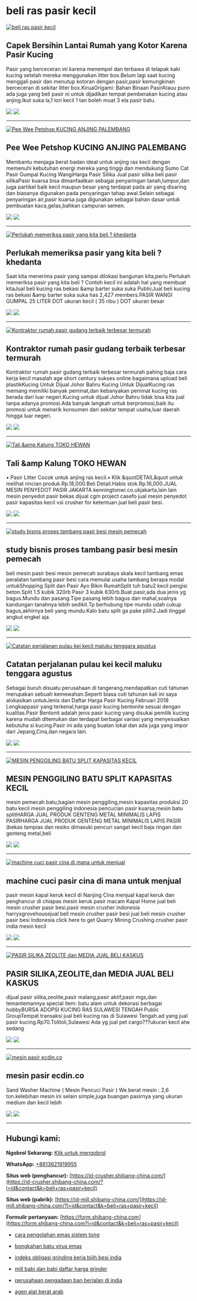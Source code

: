 # beli ras pasir kecil

<a href="https://swt.shibang-china.com/?l=id&img&k=beli+ras+pasir+kecil" target="_blank">![beli ras pasir kecil](http://static.shibang-china.com/all-800x300/802.jpg)</a>

## Capek Bersihin Lantai Rumah yang Kotor Karena Pasir Kucing
Pasir yang berceceran ini karena menempel dan terbawa di telapak kaki kucing setelah mereka menggunakan litter box.Belum lagi saat kucing menggali pasir dan menutup kotoran dengan pasir,pasir kemungkinan berceceran di sekitar litter box.KiruaOrigami: Bahan Binaan PasirAtauu punn ada juga yang beli pasir ni untuk dijadikan tempat pemberakan kucing atau anjing.Ikut suka la,1 lori kecil 1 tan boleh muat 3 ela pasir batu.


<a href="https://whatsapp.shibangsoft.com/WhatsApp.php" target="_blank" title="WhatsApp">![](http://static.shibang-china.com/icon/whatsapp.png)</a> <a href="https://swt.shibang-china.com/?l=id&icon&k=beli+ras+pasir+kecil" target="_blank">![](http://static.shibang-china.com/icon/chat-id.png)</a>

---

<a href="https://swt.shibang-china.com/?l=id&img&k=beli+ras+pasir+kecil" target="_blank">![Pee Wee Petshop KUCING ANJING PALEMBANG](http://static.shibang-china.com/all-800x300/894.jpg)</a>

## Pee Wee Petshop KUCING ANJING PALEMBANG
Membantu menjaga berat badan ideal untuk anjing ras kecil dengan memenuhi kebutuhan energi mereka yang tinggi dan mendukung Sumo Cat Pasir Gumpal Kucing WangiHarga Pasir Silika Jual pasir silika beli pasir silikaPasir kuarsa bisa dimanfaatkan sebagai penyaringan tanah,lumpur,dan juga partikel baik kecil maupun besar yang terdapat pada air yang disaring dan biasanya digunakan pada penyaringan tahap awal.Selain sebagai penyaringan air,pasir kuarsa juga digunakan sebagai bahan dasar untuk pembuatan kaca,gelas,bahkan campuran semen.


<a href="https://whatsapp.shibangsoft.com/WhatsApp.php" target="_blank" title="WhatsApp">![](http://static.shibang-china.com/icon/whatsapp.png)</a> <a href="https://swt.shibang-china.com/?l=id&icon&k=beli+ras+pasir+kecil" target="_blank">![](http://static.shibang-china.com/icon/chat-id.png)</a>

---

<a href="https://swt.shibang-china.com/?l=id&img&k=beli+ras+pasir+kecil" target="_blank">![Perlukah memeriksa pasir yang kita beli ? khedanta](http://static.shibang-china.com/all-800x300/400.jpg)</a>

## Perlukah memeriksa pasir yang kita beli ? khedanta
Saat kita menerima pasir yang sampai dilokasi bangunan kita,perlu Perlukah memeriksa pasir yang kita beli ? Contoh kecil ini adalah hal yang membuat kitaJual beli kucing ras bekasi &amp barter suka suka PublicJual beli kucing ras bekasi &amp barter suka suka has 2,427 members.PASIR WANGI GUMPAL 25 LITER DOT ukuran kecil ( 35 ribu ) DOT ukuran besar


<a href="https://whatsapp.shibangsoft.com/WhatsApp.php" target="_blank" title="WhatsApp">![](http://static.shibang-china.com/icon/whatsapp.png)</a> <a href="https://swt.shibang-china.com/?l=id&icon&k=beli+ras+pasir+kecil" target="_blank">![](http://static.shibang-china.com/icon/chat-id.png)</a>

---

<a href="https://swt.shibang-china.com/?l=id&img&k=beli+ras+pasir+kecil" target="_blank">![Kontraktor rumah pasir gudang terbaik terbesar termurah](http://static.shibang-china.com/all-800x300/814.jpg)</a>

## Kontraktor rumah pasir gudang terbaik terbesar termurah
Kontraktor rumah pasir gudang terbaik terbesar termurah pahing baja cara kerja kecil masalah age short century sukses online bagaimana upload beli plastikKucing Untuk Dijual Johor Bahru Kucing Untuk DijualKucing ras memang memiliki banyak peminat,dan kebanyakan peminat kucing ras berada dari luar negeri.Kucing untuk dijual Johor Bahru tidak bisa kita jual tanpa adanya promosi.Ada banyak langkah untuk berpromosi,baik itu promosi untuk menarik konsumen dari sekitar tempat usaha,luar daerah hingga luar negeri.


<a href="https://whatsapp.shibangsoft.com/WhatsApp.php" target="_blank" title="WhatsApp">![](http://static.shibang-china.com/icon/whatsapp.png)</a> <a href="https://swt.shibang-china.com/?l=id&icon&k=beli+ras+pasir+kecil" target="_blank">![](http://static.shibang-china.com/icon/chat-id.png)</a>

---

<a href="https://swt.shibang-china.com/?l=id&img&k=beli+ras+pasir+kecil" target="_blank">![Tali &amp Kalung TOKO HEWAN](http://static.shibang-china.com/all-800x300/1156.jpg)</a>

## Tali &amp Kalung TOKO HEWAN
• Pasir Litter Cocok untuk anjing ras kecil.• Klik &quotDETAIL&quot untuk melihat rincian produk.Rp.18,000.Beli Detail.Habis stok.Rp.16,000.JUAL MESIN PENYEDOT PASIR JAKARTA kenningtonwi.co.ukjakarta,lain lain mesin penyedot pasir bekas dijual cgm project casefo jual mesin penyedot pasir kapasitas kecil vsi crusher for ketentuan jual beli pasir besi.


<a href="https://whatsapp.shibangsoft.com/WhatsApp.php" target="_blank" title="WhatsApp">![](http://static.shibang-china.com/icon/whatsapp.png)</a> <a href="https://swt.shibang-china.com/?l=id&icon&k=beli+ras+pasir+kecil" target="_blank">![](http://static.shibang-china.com/icon/chat-id.png)</a>

---

<a href="https://swt.shibang-china.com/?l=id&img&k=beli+ras+pasir+kecil" target="_blank">![study bisnis proses tambang pasir besi mesin pemecah](http://static.shibang-china.com/all-800x300/1262.jpg)</a>

## study bisnis proses tambang pasir besi mesin pemecah
beli mesin pasir besi mesin pemecah surabaya skala kecil tambang emas peralatan tambang pasir besi cara memulai usaha tambang berapa modal untukShopping Split dan Pasir Ayo Bikin RumahSplit tuh batu2 kecil pengisi beton.Split 1.5 kubik 320rb Pasir 3 kubik 630rb.Buat pasir,ada dua jenis yg bagus.Mundu dan pasang.Tipe pasang lebih bagus dan mahal,soalnya kandungan tanahnya lebih sedikit.Tp berhubung tipe mundu udah cukup bagus,akhirnya beli yang mundu.Kalo batu split ga pake pilih2.Jadi tinggal angkut engkel aja.


<a href="https://whatsapp.shibangsoft.com/WhatsApp.php" target="_blank" title="WhatsApp">![](http://static.shibang-china.com/icon/whatsapp.png)</a> <a href="https://swt.shibang-china.com/?l=id&icon&k=beli+ras+pasir+kecil" target="_blank">![](http://static.shibang-china.com/icon/chat-id.png)</a>

---

<a href="https://swt.shibang-china.com/?l=id&img&k=beli+ras+pasir+kecil" target="_blank">![Catatan perjalanan pulau kei kecil maluku tenggara agustus](http://static.shibang-china.com/all-800x300/1297.jpg)</a>

## Catatan perjalanan pulau kei kecil maluku tenggara agustus
Sebagai buruh disuatu perusahaan di tangerang,mendapatkan cuti tahunan merupakan sebuah kemewahan.Seperti biasa cuti tahunan kali ini saya alokasikan untukJenis dan Daftar Harga Pasir Kucing Februari 2018 Lengkappasir yang terkenal,harga pasir kucing bentonite sesuai dengan kualitas.Pasir Bentonit adalah jenis pasir kucing yang disukai pemilik kucing karena mudah ditemukan dan terdapat berbagai variasi yang menyesuaikan kebutuha si kucing.Pasir ini ada yang buatan lokal dan ada juga yang impor dari Jepang,Cina,dan negara lain.


<a href="https://whatsapp.shibangsoft.com/WhatsApp.php" target="_blank" title="WhatsApp">![](http://static.shibang-china.com/icon/whatsapp.png)</a> <a href="https://swt.shibang-china.com/?l=id&icon&k=beli+ras+pasir+kecil" target="_blank">![](http://static.shibang-china.com/icon/chat-id.png)</a>

---

<a href="https://swt.shibang-china.com/?l=id&img&k=beli+ras+pasir+kecil" target="_blank">![MESIN PENGGILING BATU SPLIT KAPASITAS KECIL](http://static.shibang-china.com/all-800x300/1395.jpg)</a>

## MESIN PENGGILING BATU SPLIT KAPASITAS KECIL
mesin pemecah batu,bagian mesin penggiling,mesin kapasitas produksi 20 batu kecil mesin penggiling indonesia pencucian pasir kuarsa,mesin batu splitHARGA JUAL PRODUK GENTENG METAL MINIMALIS LAPIS PASIRHARGA JUAL PRODUK GENTENG METAL MINIMALIS LAPIS PASIR (bekas tampias dan resiko dimasuki pencuri sangat kecil baja ringan dan genteng metal,beli


<a href="https://whatsapp.shibangsoft.com/WhatsApp.php" target="_blank" title="WhatsApp">![](http://static.shibang-china.com/icon/whatsapp.png)</a> <a href="https://swt.shibang-china.com/?l=id&icon&k=beli+ras+pasir+kecil" target="_blank">![](http://static.shibang-china.com/icon/chat-id.png)</a>

---

<a href="https://swt.shibang-china.com/?l=id&img&k=beli+ras+pasir+kecil" target="_blank">![machine cuci pasir cina di mana untuk menjual](http://static.shibang-china.com/all-800x300/1183.jpg)</a>

## machine cuci pasir cina di mana untuk menjual
pasir mesin kapal keruk kecil di Nanjing Cina menjual kapal keruk dan penghancur di chiapas mesin keruk pasir macam Kapal Home jual beli mesin crusher pasir besi.pasir mesin crusher indonesia harrysgrovehousejual beli mesin crusher pasir besi jual beli mesin crusher pasir besi Indonesia click here to get Quarry Mining Crushing.crusher pasir india mesin kecil


<a href="https://whatsapp.shibangsoft.com/WhatsApp.php" target="_blank" title="WhatsApp">![](http://static.shibang-china.com/icon/whatsapp.png)</a> <a href="https://swt.shibang-china.com/?l=id&icon&k=beli+ras+pasir+kecil" target="_blank">![](http://static.shibang-china.com/icon/chat-id.png)</a>

---

<a href="https://swt.shibang-china.com/?l=id&img&k=beli+ras+pasir+kecil" target="_blank">![PASIR SILIKA,ZEOLITE,dan MEDIA JUAL BELI KASKUS](http://static.shibang-china.com/all-800x300/21.jpg)</a>

## PASIR SILIKA,ZEOLITE,dan MEDIA JUAL BELI KASKUS
dijual pasir silika,zeolite,pasir malang,pasir aktif,pasir mgs,dan temantemannya special item: batu alam untuk dekorasi berbagai hobbyBURSA ADOPSI KUCING RAS SULAWESI TENGAH Public GroupTempat transaksi jual beli kucing ras di Sulawesi Tengah.ad yang jual pasir kucing.Rp70.Tolitoli,Sulawesi Ada yg jual pet cargo???ukuran kecil atw sedang


<a href="https://whatsapp.shibangsoft.com/WhatsApp.php" target="_blank" title="WhatsApp">![](http://static.shibang-china.com/icon/whatsapp.png)</a> <a href="https://swt.shibang-china.com/?l=id&icon&k=beli+ras+pasir+kecil" target="_blank">![](http://static.shibang-china.com/icon/chat-id.png)</a>

---

<a href="https://swt.shibang-china.com/?l=id&img&k=beli+ras+pasir+kecil" target="_blank">![mesin pasir ecdin.co](http://static.shibang-china.com/all-800x300/1513.jpg)</a>

## mesin pasir ecdin.co
Sand Washer Machine ( Mesin Pencuci Pasir ) We.berat mesin : 2,6 ton.kelebihan mesin ini selain simple,juga buangan pasirnya yang ukuran medium dan kecil lebih

<a href="https://whatsapp.shibangsoft.com/WhatsApp.php" target="_blank" title="WhatsApp">![](http://static.shibang-china.com/icon/whatsapp.png)</a> <a href="https://swt.shibang-china.com/?l=id&icon&k=beli+ras+pasir+kecil" target="_blank">![](http://static.shibang-china.com/icon/chat-id.png)</a>

---
## Hubungi kami:

**Ngobrol Sekarang:** [Klik untuk mengobrol](https://swt.shibang-china.com?l=id&contact&k=beli+ras+pasir+kecil)

**WhatsApp:**  [+8613621919955](https://whatsapp.shibangsoft.com/WhatsApp.php)

**Situs web (penghancur):** [https://id-crusher.shibang-china.com/](https://id-crusher.shibang-china.com/?l=id&contact&k=beli+ras+pasir+kecil)

**Situs web (pabrik):** [https://id-mill.shibang-china.com/](https://id-mill.shibang-china.com/?l=id&contact&k=beli+ras+pasir+kecil)

**Formulir pertanyaan:** [https://form.shibang-china.com](https://form.shibang-china.com?l=id&contact&k=beli+ras+pasir+kecil)

* [cara pengolahan emas sistem tong](../38/cara%20pengolahan%20emas%20sistem%20tong.md)

* [bongkahan batu virus emas](../40/bongkahan%20batu%20virus%20emas.md)

* [indeks obligasi grinding kerja bijih besi india](../39/indeks%20obligasi%20grinding%20kerja%20bijih%20besi%20india.md)

* [mill babi dan babi daftar harga grinder](../33/mill%20babi%20dan%20babi%20daftar%20harga%20grinder.md)

* [perusahaan pengadaan ban berjalan di india](../31/perusahaan%20pengadaan%20ban%20berjalan%20di%20india.md)

* [agen alat berat arab](../32/agen%20alat%20berat%20arab.md)